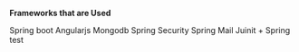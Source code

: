 **Frameworks that are Used**

Spring boot
Angularjs
Mongodb
Spring Security
Spring Mail
Juinit + Spring test